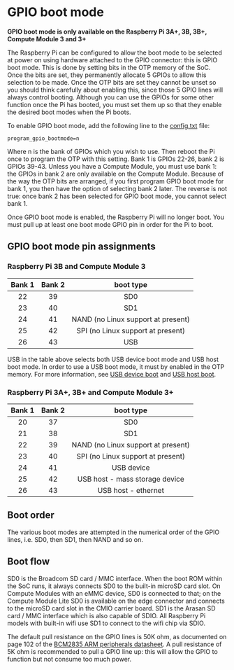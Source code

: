 # GPIO boot mode

**GPIO boot mode is only available on the Raspberry Pi 3A+, 3B, 3B+, Compute Module 3 and 3+**

The Raspberry Pi can be configured to allow the boot mode to be selected at power on using hardware attached to the GPIO connector: this is GPIO boot mode. This is done by setting bits in the OTP memory of the SoC. Once the bits are set, they permanently allocate 5 GPIOs to allow this selection to be made. Once the OTP bits are set they cannot be unset so you should think carefully about enabling this, since those 5 GPIO lines will always control booting. Although you can use the GPIOs for some other function once the Pi has booted, you must set them up so that they enable the desired boot modes when the Pi boots.

To enable GPIO boot mode, add the following line to the [config.txt](../../../configuration/config-txt/README.md) file:

```
program_gpio_bootmode=n
```

Where n is the bank of GPIOs which you wish to use. Then reboot the Pi once to program the OTP with this setting. Bank 1 is GPIOs 22-26, bank 2 is GPIOs 39-43. Unless you have a Compute Module, you must use bank 1: the GPIOs in bank 2 are only available on the Compute Module. Because of the way the OTP bits are arranged, if you first program GPIO boot mode for bank 1, you then have the option of selecting bank 2 later. The reverse is not true: once bank 2 has been selected for GPIO boot mode, you cannot select bank 1.

Once GPIO boot mode is enabled, the Raspberry Pi will no longer boot. You must pull up at least one boot mode GPIO pin in order for the Pi to boot.

## GPIO boot mode pin assignments
### Raspberry Pi 3B and Compute Module 3

|Bank 1|Bank 2|boot type|
|:----:|:---:|:--------:|
|22    |39   |SD0       |
|23    |40   |SD1       |
|24    |41   |NAND (no Linux support at present)    |
|25    |42   |SPI (no Linux support at present)    |
|26    |43   |USB       |

USB in the table above selects both USB device boot mode and USB host boot mode. In order to use a USB boot mode, it must by enabled in the OTP memory. For more information, see [USB device boot](device.md) and [USB host boot](host.md).

### Raspberry Pi 3A+, 3B+ and Compute Module 3+

|Bank 1|Bank 2|boot type|
|:----:|:---:|:--------:|
|20    |37   |SD0       |
|21    |38   |SD1       |
|22    |39   |NAND (no Linux support at present)    |
|23    |40   |SPI (no Linux support at present)    |
|24    |41   |USB device      |
|25    |42   |USB host - mass storage device |
|26    |43   |USB host - ethernet |

## Boot order

The various boot modes are attempted in the numerical order of the GPIO lines, i.e. SD0, then SD1, then NAND and so on.

## Boot flow

SD0 is the Broadcom SD card / MMC interface. When the boot ROM within the SoC runs, it always connects SD0 to the built-in microSD card slot. On Compute Modules with an eMMC device, SD0 is connected to that; on the Compute Module Lite SD0 is available on the edge connector and connects to the microSD card slot in the CMIO carrier board. SD1 is the Arasan SD card / MMC interface which is also capable of SDIO. All Raspberry Pi models with built-in wifi use SD1 to connect to the wifi chip via SDIO.

The default pull resistance on the GPIO lines is 50K ohm, as documented on page 102 of the [BCM2835 ARM peripherals datasheet](../../hardware/raspberrypi/bcm2835/BCM2835-ARM-Peripherals.pdf). A pull resistance of 5K ohm is recommended to pull a GPIO line up: this will allow the GPIO to function but not consume too much power.
